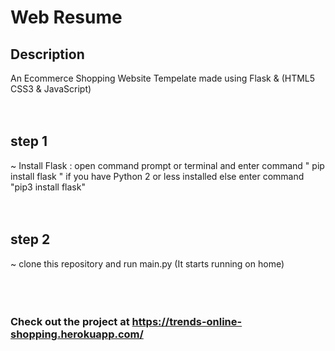 # Web Resume

## Description

An Ecommerce Shopping Website Tempelate made using Flask & (HTML5 CSS3 & JavaScript)  
<br>
<br>


## step 1

~ Install Flask : open command prompt or terminal and enter command " pip install flask " if you have Python 2 or less installed else enter command "pip3 install flask" 
<br>
<br>
<br>


## step 2


~ clone this repository and run main.py (It starts running on home)
<br>
<br>
<br>
<br>

### Check out the project at https://trends-online-shopping.herokuapp.com/
